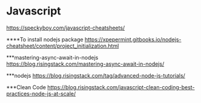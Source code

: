 # Javascript
https://speckyboy.com/javascript-cheatsheets/

****To install nodejs package
https://xpepermint.gitbooks.io/nodejs-cheatsheet/content/project_initialization.html

***mastering-async-await-in-nodejs
https://blog.risingstack.com/mastering-async-await-in-nodejs/

***nodejs
https://blog.risingstack.com/tag/advanced-node-js-tutorials/

***Clean Code  https://blog.risingstack.com/javascript-clean-coding-best-practices-node-js-at-scale/
